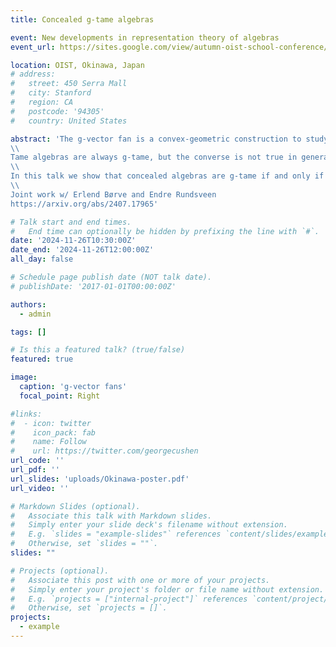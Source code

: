 ```yaml
---
title: Concealed g-tame algebras

event: New developments in representation theory of algebras
event_url: https://sites.google.com/view/autumn-oist-school-conference/home

location: OIST, Okinawa, Japan
# address:
#   street: 450 Serra Mall
#   city: Stanford
#   region: CA
#   postcode: '94305'
#   country: United States

abstract: 'The g-vector fan is a convex-geometric construction to study the τ-tilting theory of an algebra. Using it one extends the notions of tame representation type to τ-tilting theory, by saying that an algebra is g-tame if its g-vector fan is dense in ℝ^n.
\\
Tame algebras are always g-tame, but the converse is not true in general.
\\
In this talk we show that concealed algebras are g-tame if and only if they are tame. This also implies the same result for incidence algebras of simply connected posets.
\\
Joint work w/ Erlend Børve and Endre Rundsveen
https://arxiv.org/abs/2407.17965'

# Talk start and end times.
#   End time can optionally be hidden by prefixing the line with `#`.
date: '2024-11-26T10:30:00Z'
date_end: '2024-11-26T12:00:00Z'
all_day: false

# Schedule page publish date (NOT talk date).
# publishDate: '2017-01-01T00:00:00Z'

authors:
  - admin

tags: []

# Is this a featured talk? (true/false)
featured: true

image:
  caption: 'g-vector fans'
  focal_point: Right

#links:
#  - icon: twitter
#    icon_pack: fab
#    name: Follow
#    url: https://twitter.com/georgecushen
url_code: ''
url_pdf: ''
url_slides: 'uploads/Okinawa-poster.pdf'
url_video: ''

# Markdown Slides (optional).
#   Associate this talk with Markdown slides.
#   Simply enter your slide deck's filename without extension.
#   E.g. `slides = "example-slides"` references `content/slides/example-slides.md`.
#   Otherwise, set `slides = ""`.
slides: ""

# Projects (optional).
#   Associate this post with one or more of your projects.
#   Simply enter your project's folder or file name without extension.
#   E.g. `projects = ["internal-project"]` references `content/project/deep-learning/index.md`.
#   Otherwise, set `projects = []`.
projects:
  - example
---
```


<!-- {{% callout note %}}
Click on the **Slides** button above to view the built-in slides feature.
{{% /callout %}}

Slides can be added in a few ways:

- **Create** slides using Hugo Blox Builder's [_Slides_](https://docs.hugoblox.com/reference/content-types/) feature and link using `slides` parameter in the front matter of the talk file
- **Upload** an existing slide deck to `static/` and link using `url_slides` parameter in the front matter of the talk file
- **Embed** your slides (e.g. Google Slides) or presentation video on this page using [shortcodes](https://docs.hugoblox.com/reference/markdown/).

Further event details, including [page elements](https://docs.hugoblox.com/reference/markdown/) such as image galleries, can be added to the body of this page. -->
